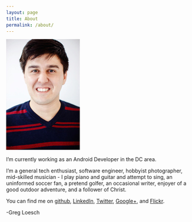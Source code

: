 ```yaml
---
layout: page
title: About
permalink: /about/
---
```


<img src="/assets/headshot-thumb.jpg" class="left"/>
<!-- ![loesch-headshot](/assets/headshot-thumb.jpg =250x) -->

I’m currently working as an Android Developer in the DC area.

I’m a general tech enthusiast, software engineer, hobbyist photographer, mid-skilled musician - I play piano and guitar and attempt to sing, an uninformed soccer fan, a pretend golfer, an occasional writer, enjoyer of a good outdoor adventure, and a follower of Christ.

You can find me on [github][], [LinkedIn][linkedin], [Twitter][twitter], [Google+][g+], and [Flickr][flickr].

-Greg Loesch

[github]: 	http://github.com/loeschg/ 			"github"
[linkedin]: http://linkedin.com/in/gregloesch 	"LinkedIn"
[twitter]: 	http://twitter.com/loeschg/ 		"Twitter"
[g+]: 		https://plus.google.com/+GregLoesch "G+"
[flickr]:  	http://flickr.com/GregLoesch 		"Flickr"	